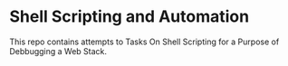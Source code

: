 # Shell Scripting and Automation
This repo contains attempts to Tasks On Shell Scripting for a Purpose of Debbugging a Web Stack.

